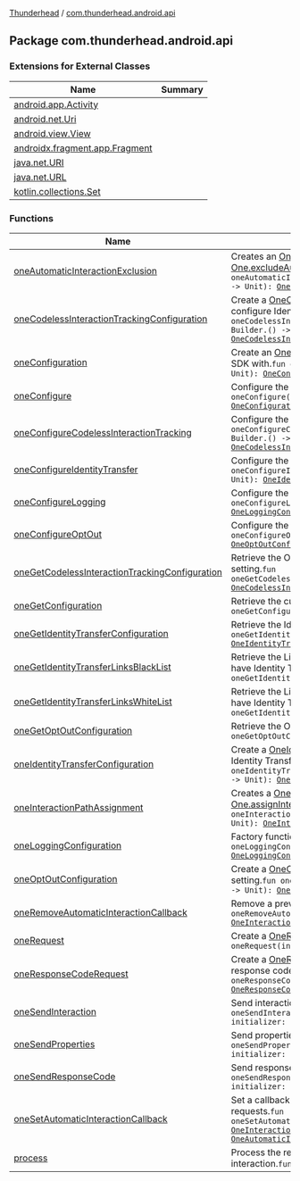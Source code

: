 [Thunderhead](../index.md) / [com.thunderhead.android.api](./index.md)

## Package com.thunderhead.android.api

### Extensions for External Classes

| Name | Summary |
|---|---|
| [android.app.Activity](android.app.-activity/index.md) |  |
| [android.net.Uri](android.net.-uri/index.md) |  |
| [android.view.View](android.view.-view/index.md) |  |
| [androidx.fragment.app.Fragment](androidx.fragment.app.-fragment/index.md) |  |
| [java.net.URI](java.net.-u-r-i/index.md) |  |
| [java.net.URL](java.net.-u-r-l/index.md) |  |
| [kotlin.collections.Set](kotlin.collections.-set/index.md) |  |

### Functions

| Name | Summary |
|---|---|
| [oneAutomaticInteractionExclusion](one-automatic-interaction-exclusion.md) | Creates an [OneAutomaticInteractionExclusion](../com.thunderhead.android.api.interactions/-one-automatic-interaction-exclusion/index.md) for use with [One.excludeAutomaticInteraction](#).`fun oneAutomaticInteractionExclusion(initializer: Builder.() -> Unit): `[`OneAutomaticInteractionExclusion`](../com.thunderhead.android.api.interactions/-one-automatic-interaction-exclusion/index.md) |
| [oneCodelessInteractionTrackingConfiguration](one-codeless-interaction-tracking-configuration.md) | Create a [OneCodelessInteractionTrackingConfiguration](../com.thunderhead.android.api.codeless/-one-codeless-interaction-tracking-configuration/index.md) to configure Identity Transfer features.`fun oneCodelessInteractionTrackingConfiguration(initializer: Builder.() -> Unit): `[`OneCodelessInteractionTrackingConfiguration`](../com.thunderhead.android.api.codeless/-one-codeless-interaction-tracking-configuration/index.md) |
| [oneConfiguration](one-configuration.md) | Create an [OneConfiguration](../com.thunderhead.android.api.configuration/-one-configuration/index.md) to configure the Thunderhead SDK with.`fun oneConfiguration(initializer: Builder.() -> Unit): `[`OneConfiguration`](../com.thunderhead.android.api.configuration/-one-configuration/index.md) |
| [oneConfigure](one-configure.md) | Configure the Thunderhead SDK.`fun oneConfigure(initializer: Builder.() -> Unit): `[`OneConfiguration`](../com.thunderhead.android.api.configuration/-one-configuration/index.md) |
| [oneConfigureCodelessInteractionTracking](one-configure-codeless-interaction-tracking.md) | Configure the Thunderhead Identity Transfer features.`fun oneConfigureCodelessInteractionTracking(initializer: Builder.() -> Unit): `[`OneCodelessInteractionTrackingConfiguration`](../com.thunderhead.android.api.codeless/-one-codeless-interaction-tracking-configuration/index.md) |
| [oneConfigureIdentityTransfer](one-configure-identity-transfer.md) | Configure the Thunderhead Identity Transfer features.`fun oneConfigureIdentityTransfer(initializer: Builder.() -> Unit): `[`OneIdentityTransferConfiguration`](../com.thunderhead.android.api.identitytransfer/-one-identity-transfer-configuration/index.md) |
| [oneConfigureLogging](one-configure-logging.md) | Configure the Thunderhead SDK Logging system.`fun oneConfigureLogging(initializer: Builder.() -> Unit): `[`OneLoggingConfiguration`](../com.thunderhead.android.api.logging/-one-logging-configuration/index.md) |
| [oneConfigureOptOut](one-configure-opt-out.md) | Configure the Opt Out setting.`fun oneConfigureOptOut(initializer: Builder.() -> Unit): `[`OneOptOutConfiguration`](../com.thunderhead.android.api.optout/-one-opt-out-configuration/index.md) |
| [oneGetCodelessInteractionTrackingConfiguration](one-get-codeless-interaction-tracking-configuration.md) | Retrieve the OneCodelessInteractionTrackingConfiguration setting.`fun oneGetCodelessInteractionTrackingConfiguration(): `[`OneCodelessInteractionTrackingConfiguration`](../com.thunderhead.android.api.codeless/-one-codeless-interaction-tracking-configuration/index.md)`?` |
| [oneGetConfiguration](one-get-configuration.md) | Retrieve the current SDK configuration.`fun oneGetConfiguration(): `[`OneConfiguration`](../com.thunderhead.android.api.configuration/-one-configuration/index.md)`?` |
| [oneGetIdentityTransferConfiguration](one-get-identity-transfer-configuration.md) | Retrieve the Identity Transfer configuration.`fun oneGetIdentityTransferConfiguration(): `[`OneIdentityTransferConfiguration`](../com.thunderhead.android.api.identitytransfer/-one-identity-transfer-configuration/index.md)`?` |
| [oneGetIdentityTransferLinksBlackList](one-get-identity-transfer-links-black-list.md) | Retrieve the List of URI destinations that are black listed to have Identity Transfer applied.`fun oneGetIdentityTransferLinksBlackList(): Set<`[`URI`](https://whatever/java/net/URI.html)`>` |
| [oneGetIdentityTransferLinksWhiteList](one-get-identity-transfer-links-white-list.md) | Retrieve the List of URI destinations that are white listed to have Identity Transfer applied.`fun oneGetIdentityTransferLinksWhiteList(): Set<`[`URI`](https://whatever/java/net/URI.html)`>` |
| [oneGetOptOutConfiguration](one-get-opt-out-configuration.md) | Retrieve the Opt Out setting.`fun oneGetOptOutConfiguration(): `[`OneOptOutConfiguration`](../com.thunderhead.android.api.optout/-one-opt-out-configuration/index.md)`?` |
| [oneIdentityTransferConfiguration](one-identity-transfer-configuration.md) | Create a [OneIdentityTransferConfiguration](../com.thunderhead.android.api.identitytransfer/-one-identity-transfer-configuration/index.md) to configure Identity Transfer features.`fun oneIdentityTransferConfiguration(initializer: Builder.() -> Unit): `[`OneIdentityTransferConfiguration`](../com.thunderhead.android.api.identitytransfer/-one-identity-transfer-configuration/index.md) |
| [oneInteractionPathAssignment](one-interaction-path-assignment.md) | Creates a [OneInteractionPathAssignment](../com.thunderhead.android.api.interactions/-one-interaction-path-assignment/index.md) for use with [One.assignInteractionPath](#).`fun oneInteractionPathAssignment(initializer: Builder.() -> Unit): `[`OneInteractionPathAssignment`](../com.thunderhead.android.api.interactions/-one-interaction-path-assignment/index.md) |
| [oneLoggingConfiguration](one-logging-configuration.md) | Factory function to create a [OneLoggingConfiguration](../com.thunderhead.android.api.logging/-one-logging-configuration/index.md).`fun oneLoggingConfiguration(initializer: Builder.() -> Unit): `[`OneLoggingConfiguration`](../com.thunderhead.android.api.logging/-one-logging-configuration/index.md) |
| [oneOptOutConfiguration](one-opt-out-configuration.md) | Create a [OneOptOutConfiguration](../com.thunderhead.android.api.optout/-one-opt-out-configuration/index.md) to configure Opt Out setting.`fun oneOptOutConfiguration(initializer: Builder.() -> Unit): `[`OneOptOutConfiguration`](../com.thunderhead.android.api.optout/-one-opt-out-configuration/index.md) |
| [oneRemoveAutomaticInteractionCallback](one-remove-automatic-interaction-callback.md) | Remove a previously set *automatic* interaction callback.`fun oneRemoveAutomaticInteractionCallback(oneInteractionPath: `[`OneInteractionPath`](../com.thunderhead.android.api.interactions/-one-interaction-path/index.md)`): Unit` |
| [oneRequest](one-request.md) | Create a [OneRequest](../com.thunderhead.android.api.interactions/-one-request/index.md) to send to the Thunderhead API.`fun oneRequest(initializer: Builder.() -> Unit): `[`OneRequest`](../com.thunderhead.android.api.interactions/-one-request/index.md) |
| [oneResponseCodeRequest](one-response-code-request.md) | Create a [OneResponseCodeRequest](../com.thunderhead.android.api.interactions/-one-response-code-request/index.md) object containing the response code value.`fun oneResponseCodeRequest(initializer: Builder.() -> Unit): `[`OneResponseCodeRequest`](../com.thunderhead.android.api.interactions/-one-response-code-request/index.md) |
| [oneSendInteraction](one-send-interaction.md) | Send interaction to the Thunderhead API.`suspend fun oneSendInteraction(throwErrors: Boolean = false, initializer: Builder.() -> Unit): `[`OneResponse`](../com.thunderhead.android.api.responsetypes/-one-response/index.md)`?` |
| [oneSendProperties](one-send-properties.md) | Send properties to ONE.`suspend fun oneSendProperties(throwErrors: Boolean = false, initializer: Builder.() -> Unit): `[`OneResponse`](../com.thunderhead.android.api.responsetypes/-one-response/index.md)`?` |
| [oneSendResponseCode](one-send-response-code.md) | Send response code to ONE.`suspend fun oneSendResponseCode(throwErrors: Boolean = false, initializer: Builder.() -> Unit): `[`OneResponse`](../com.thunderhead.android.api.responsetypes/-one-response/index.md)`?` |
| [oneSetAutomaticInteractionCallback](one-set-automatic-interaction-callback.md) | Set a callback in order to be notified of *automatic* interaction requests.`fun oneSetAutomaticInteractionCallback(oneInteractionPath: `[`OneInteractionPath`](../com.thunderhead.android.api.interactions/-one-interaction-path/index.md)`, init: `[`OneAutomaticInteractionCallback`](../com.thunderhead.android.api.interactions/-one-automatic-interaction-callback/index.md)`.() -> Unit): Unit` |
| [process](process.md) | Process the response returned from sending an interaction.`fun `[`OneResponse`](../com.thunderhead.android.api.responsetypes/-one-response/index.md)`?.process(): Unit?` |
